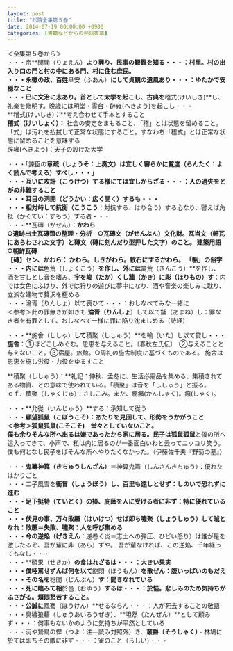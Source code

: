```yaml
---
layout: post
title: "松陰全集第５巻"
date: 2014-07-19 00:00:00 +0900
categories: [書籍などからの熟語抜萃]
---
```


＜全集第５巻から＞  
・・・帝**閭閻（りょえん）**より興り、民事の艱難を知る・・・：村里。村の出入り口の門と村の中にある門、村に住む庶民。  
・・・永徽の政、百姓**阜安（ふあん）**にして貞観の遺風あり・・・：ゆたかで安穏なこと  
・・・已に文治に志あり。首として太学を起こし、古典を**稽式(けいしき)**し、礼楽を修明す。晩歳には明堂・霊台・辟雍(へきよう)を起こし・・・  
**稽式(けいしき)：**考え合わせて手本とすること  
**稽式（けいしょく）：** 社会の安定をまもること. 「稽」とは状態を留めること。「式」は汚れを払拭して正常な状態にすること。すなわち「稽式」とは正常な状態に留めることを意味する  
辟雍(へきよう)：天子の設けた大学  
  
・・・「諫臣の**章疏（しょうそ：上奏文）**は宜しく審らかに**覧度（らんたく：よく読んで考える）**すべし・・・」  
・・・互いに**攻訐（こうけつ）**する様にては宜しからざる・・・：人の過失をとがめ非難すること  
・・・耳目の洞開（どうかい：広く開く）するも・・・  
・・・相対峙して**抗衡（こうこう**：対抗する、はり合う）する心なり、譬えば角抵（かくてい：すもう）する者・・・  
・・・**瓦磚（がせん）：**かわら  
○遺跡出土瓦磚類の整理・分析　○瓦磚文（がせんぶん）文化財。瓦当文（軒瓦にあらわされた文字）と磚文（磚に刻んだり型押した文字）のこと。 建築用語  
○朝鮮瓦磚  
【磚】セン、かわら： かわら。しきがわら。敷石にするかわら。 「甎」の俗字  
・・・内には**色荒（しょくこう）**を作し、外には**禽荒（きんこう）**を作し、酒を甘しとし音を嗜み、**宇を峻（たか）くし牆（かき）に彫（ほりもの）す**：内では女色にふけり、外では狩りの遊びに夢中になり、酒や音楽の楽しみに耽り、立派な建物で贅沢を極める  
・・・淪胥（りんしょ）以て喪ひて・・・：おしなべてみな一緒に  
＜参考＞此の罪無きが如きも **淪胥（りんしょ**）して以て舗（あまね）し：罪なき者を有罪として、おしなべて一様に罪に陥り沈ましめる（詩経）  
  
・・・**施舎（ししゃ）**して**積聚（ししゅう）**を輸（いた）し以て貸し・・・  
**施舎**：①ほどこしめぐむ。恩恵を与えること。〔春秋左氏伝〕　②与えることと与えないこと。③宿屋。旅館。○周礼の施舎制度に基づくものである。 施舎は恩恵を施し労役・力役をゆるすこと  
  
**積聚（ししゅう）：**礼記：仲秋、孟冬に、生活必需品を集める、集積されてある物資、との意味で使われている。「積聚」は音を「ししゅう」と振る。  
ｃｆ．積聚（しゃくじゅ）：さしこみ。また、癇癪(かんしゃく)。癪(しゃく)。  
  
・・・**允従（いんじゅう）**する：承知して従う  
・・・**顧望狐鼠（こぼうこそ）：**あたりを見回して、形勢をうかがうこと  
＜参考＞狐鼠狐鼠(こそこそ)　堂々としていないこと。  
僕も余りそんな所へ出るは嫌であったから家に居る。民子は**狐鼠狐鼠**と僕の所へ這入ってきて、小声で、私は内に居るのが一番面白いわと云ってニッコリ笑う。僕も何となし民子をばそんな所へやりたくなかった。（伊藤佐千夫『野菊の墓』）  
  
・・・**鬼籌神算（きちゅうしんざん）**＝神算鬼籌（しんさんきちゅう）：優れたはかりごと  
・・・二子風雪を**衝冒（しょうぼう）**し、百里も遠しとせず：しのいで恐れずに進む  
・・・足下**挺特（ていとく）**の操、庇蔭を人に受ける者に非ず：特に優れていること  
・・・伏見の事、万々**敗蹶（はいけつ）**せば即ち**嘯聚（しょうしゅう）**して賊となれ：敗蹶＝失敗、嘯聚：人を呼び集める  
・・・今の**逆焔（げきえん**：逆巻く炎＝志士への弾圧、ひどい怒り）は誰が是を激したるぞ、吾が輩に非（あら）ずや。 吾が輩なければ、この逆焔、千年経ってもなし・・・  
・・・**碩果（せきか）**の食はれざるは・・・：大きい果実  
・・・僕唾罵せずんば何を以て**飽悶（ほうもん）**を散ぜん：腹いっぱいのもだえ  
・・・その名を**稔聞（じんぶん）**す：聞きなれている  
・・・死に臨みて相**於邑（おゆう）**するは・・・：**於悒**。悲しみのため気持ちがふさがる。煩悶愁苦すること。  
・・・公誠に**鳳騫（ほうけん）**せるならん・・・：人が死去することの敬語  
・・・臭穢狼藉（しゅうあいろうぜき）、**坦然（たんぜん）**として顧みず・・・：何事もないかのように気持ちが平然としている  
・・・況や鷙鳥の悍（つよ：注―読み対照外）き、**叢爵（そうしゃく）**・林鳩に於ては即ちその敵に非ず・・・：雀のこと（らしい）・・・  